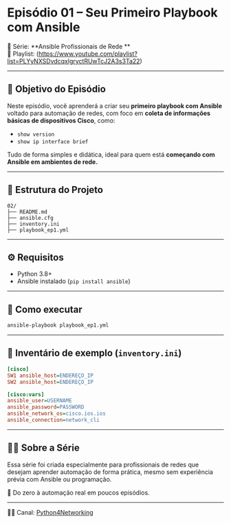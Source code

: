 # Episódio 01 – Seu Primeiro Playbook com Ansible

🎥 Série: **Ansible Profissionais de Rede **  
🔗 Playlist: (https://www.youtube.com/playlist?list=PLYyNXSDvdcqxlgryctRUwTcJ2A3s3Ta22)

---

## 🎯 Objetivo do Episódio
Neste episódio, você aprenderá a criar seu **primeiro playbook com Ansible** voltado para automação de redes, com foco em **coleta de informações básicas de dispositivos Cisco**, como:

- `show version`
- `show ip interface brief`

Tudo de forma simples e didática, ideal para quem está **começando com Ansible em ambientes de rede.**

---

## 📂 Estrutura do Projeto

```
02/
├── README.md
├── ansible.cfg
├── inventory.ini
├── playbook_ep1.yml

```

---

## ⚙️ Requisitos

- Python 3.8+
- Ansible instalado (`pip install ansible`)

---

## 🚀 Como executar

```bash
ansible-playbook playbook_ep1.yml
```

---

## 📘 Inventário de exemplo (`inventory.ini`)
```ini
[cisco]
SW1 ansible_host=ENDEREÇO_IP
SW2 ansible_host=ENDEREÇO_IP

[cisco:vars]
ansible_user=USERNAME
ansible_password=PASSWORD
ansible_network_os=cisco.ios.ios
ansible_connection=network_cli
```

---

## 🙋‍♂️ Sobre a Série

Essa série foi criada especialmente para profissionais de redes que desejam aprender automação de forma prática, mesmo sem experiência prévia com Ansible ou programação.

📡 Do zero à automação real em poucos episódios.

---

👨‍🏫 Canal: [Python4Networking](https://www.youtube.com/@python4networking)